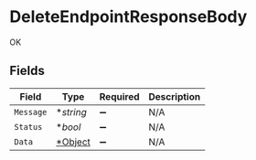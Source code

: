 # DeleteEndpointResponseBody

OK


## Fields

| Field                  | Type                   | Required               | Description            |
| ---------------------- | ---------------------- | ---------------------- | ---------------------- |
| `Message`              | **string*              | :heavy_minus_sign:     | N/A                    |
| `Status`               | **bool*                | :heavy_minus_sign:     | N/A                    |
| `Data`                 | [*Object](./object.md) | :heavy_minus_sign:     | N/A                    |
